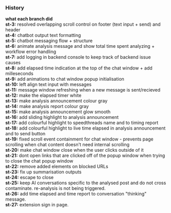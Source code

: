 ### History
**what each branch did**
<br>
**st-3:** resolved overlapping scroll control on footer (text input + send) and header <br>
**st-4:** chatbot output text formatting <br>
**st-5:** chatbot messaging flow + structure <br>
**st-6:** animate analysis message and show total time spent analyzing + workflow error handling <br>
**st-7:** add logging in backend console to keep track of backend issue causes <br>
**st-8:** add elapsed time indication at the top of the chat window + add milleseconds <br>
**st-9:** add animations to chat window popup initialisation <br>
**st-10:** left align text input with messages <br>
**st-11:** message window refreshing when a new message is sent/recieved <br>
**st-12:** make the elapsed timer white <br>
**st-13:** make analysis announcement colour gray <br>
**st-14:** make analysis report colour gray <br>
**st-15:** make analysis announcement glow smooth <br>
**st-16:** add sliding highlight to analysis announcement <br>
**st-17:** add colourful highlight to speedthreads name and to timing report <br>
**st-18:** add colourful highlight to live time elapsed in analysis announcement and to send button <br>
**st-19:** fixed scroll event containment for chat window - prevents page scrolling when chat content doesn't need internal scrolling <br>
**st-20:** make chat window close when the user clicks outside of it <br>
**st-21:** dont open links that are clicked off of the popup window when trying to close the chat popup window <br>
**st-22:** remove added elements on blocked URLs <br>
**st-23:** fix up summarisation outputs <br>
**st-24:** escape to close <br>
**st-25:** keep AI conversations specific to the analysed post and do not cross contaminate. re-analysis is not being triggered. <br>
**st-26:** add time elapsed and time report to conversation "thinking" message. <br>
**st-27:** extension sign in page. <br>